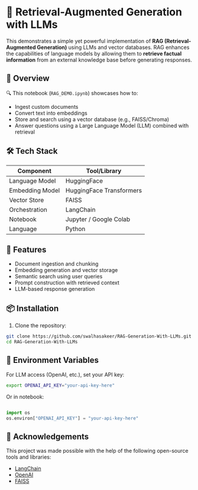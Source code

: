# 🧠 Retrieval-Augmented Generation with LLMs

This  demonstrates a simple yet powerful implementation of **RAG (Retrieval-Augmented Generation)** using LLMs and vector databases. RAG enhances the capabilities of language models by allowing them to **retrieve factual information** from an external knowledge base before generating responses.

## 🚀 Overview

🔍 This notebook (`RAG_DEMO.ipynb`) showcases how to:
- Ingest custom documents
- Convert text into embeddings
- Store and search using a vector database (e.g., FAISS/Chroma)
- Answer questions using a Large Language Model (LLM) combined with retrieval

## 🛠️ Tech Stack

| Component         | Tool/Library                    |
|------------------|----------------------------------|
| Language Model    |  HuggingFace                    |
| Embedding Model   |  HuggingFace Transformers       |
| Vector Store      | FAISS                           | 
| Orchestration     | LangChain                       |
| Notebook          | Jupyter / Google Colab          |
| Language          | Python                          |



## 📌 Features

- Document ingestion and chunking
- Embedding generation and vector storage
- Semantic search using user queries
- Prompt construction with retrieved context
- LLM-based response generation

## 📦 Installation

1. Clone the repository:
```bash
git clone https://github.com/swalhasakeer/RAG-Generation-With-LLMs.git
cd RAG-Generation-With-LLMs
```

## 🔐 Environment Variables

For LLM access (OpenAI, etc.), set your API key:

```bash
export OPENAI_API_KEY="your-api-key-here"
```
Or in notebook:

```python

import os
os.environ["OPENAI_API_KEY"] = "your-api-key-here"
```

## 🙌 Acknowledgements

This project was made possible with the help of the following open-source tools and libraries:

- [LangChain](https://www.langchain.com/)
- [OpenAI](https://platform.openai.com/) 
- [FAISS](https://faiss.ai/) 





